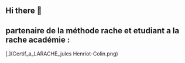 ## Hi there 👋

<!--
**code404nul/archIBARBU** is a ✨ _special_ ✨ repository because its `README.md` (this file) appears on your GitHub profile.

Here are some ideas to get you started:

- 🔭 I’m currently working on [confidential]
- 🌱 I’m currently learning python, java, c++
- 👯 I’m looking to collaborate on blender ? 
- 📫 How to reach me: @archibarbu on discord 
- 😄 Pronouns: he/him
- ⚡ Fun fact: my soul is corrupted
-->

## partenaire de la méthode rache et etudiant a la rache académie : 

[.](Certif_a_LARACHE_jules Henriot-Colin.png)
